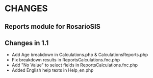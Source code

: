# CHANGES
## Reports module for RosarioSIS

Changes in 1.1
--------------
- Add Age breakdown in Calculations.php & CalculationsReports.php
- Fix breakdown results in ReportsCalculations.fnc.php
- Add "No Value" to select fields in ReportsCalculations.fnc.php
- Added English help texts in Help_en.php